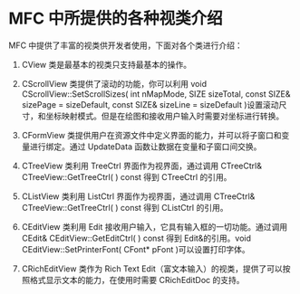 # MFC 中所提供的各种视类介绍

MFC 中提供了丰富的视类供开发者使用，下面对各个类进行介绍：
1) CView 类是最基本的视类只支持最基本的操作。

2) CScrollView 类提供了滚动的功能，你可以利用 void CScrollView::SetScrollSizes( int nMapMode, SIZE sizeTotal, const SIZE& sizePage = sizeDefault, const SIZE& sizeLine = sizeDefault )设置滚动尺寸，和坐标映射模式。但是在绘图和接收用户输入时需要对坐标进行转换。

3) CFormView 类提供用户在资源文件中定义界面的能力，并可以将子窗口和变量进行绑定。通过 UpdateData 函数让数据在变量和子窗口间交换。

4) CTreeView 类利用 TreeCtrl 界面作为视界面，通过调用 CTreeCtrl& CTreeView::GetTreeCtrl( ) const 得到 CTreeCtrl 的引用。

5) CListView 类利用 ListCtrl 界面作为视界面，通过调用 CTreeCtrl& CTreeView::GetTreeCtrl( ) const 得到 CListCtrl 的引用。

6) CEditView 类利用 Edit 接收用户输入，它具有输入框的一切功能。通过调用 CEdit& CEditView::GetEditCtrl( ) const 得到 Edit&的引用。void CEditView::SetPrinterFont( CFont* pFont )可以设置打印字体。

7) CRichEditView 类作为 Rich Text Edit（富文本输入）的视类，提供了可以按照格式显示文本的能力，在使用时需要 CRichEditDoc 的支持。